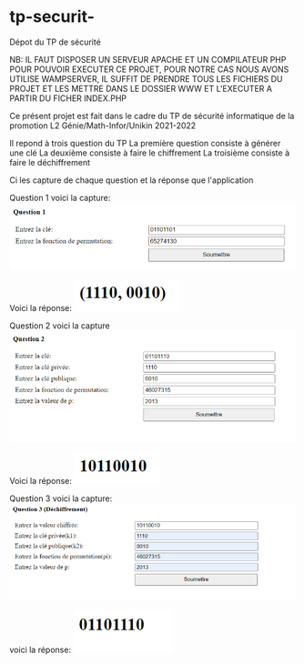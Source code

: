 # tp-securit-
Dépot du TP de sécurité

NB: IL FAUT DISPOSER UN SERVEUR APACHE ET UN COMPILATEUR PHP POUR POUVOIR EXECUTER CE PROJET, POUR NOTRE CAS NOUS AVONS UTILISE WAMPSERVER, IL SUFFIT DE PRENDRE TOUS LES FICHIERS DU PROJET ET LES METTRE DANS LE DOSSIER WWW ET L'EXECUTER A PARTIR DU FICHER INDEX.PHP

Ce présent projet est fait dans le cadre du TP de sécurité informatique de la promotion L2 Génie/Math-Infor/Unikin 2021-2022

Il repond à trois question du TP
La première question consiste à générer une clé
La deuxième consiste à faire le chiffrement
La troisième consiste à faire le déchiffrement

Ci les capture de chaque question et la réponse que l'application

Question 1 voici la capture:
![alt text](https://github.com/Idris-gates/tp-securit-/blob/main/Q1.png)

Voici la réponse:
![alt text](https://github.com/Idris-gates/tp-securit-/blob/main/R1.png)

Question 2 voici la capture
![alt text](https://github.com/Idris-gates/tp-securit-/blob/main/Q2.png)

Voici la réponse:
![alt text](https://github.com/Idris-gates/tp-securit-/blob/main/R2.png)

Question 3 voici la capture:
![alt text](https://github.com/Idris-gates/tp-securit-/blob/main/Q3.png)

voici la réponse:
![alt text](https://github.com/Idris-gates/tp-securit-/blob/main/R3.png)

